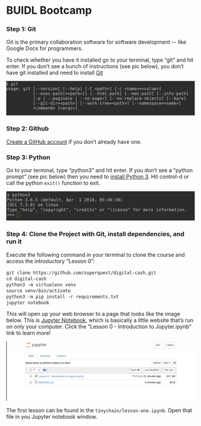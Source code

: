 # BUIDL Bootcamp

### Step 1: Git

Git is the primary collaboration software for software development -- like Google Docs for programmers.

To check whether you have it installed go to your terminal, type “git” and hit enter. If you don’t see a bunch of instructions (see pic below), you don’t have git installed and need to install [Git](https://git-scm.com/book/en/v2/Getting-Started-Installing-Git)

![image](./images/git.png)

### Step 2: Github

[Create a GitHub account](https://github.com/join) if you don’t already have one.

### Step 3: Python

Go to your terminal, type “python3” and hit enter. If you don’t see a “python prompt” (see pic below) then you need to [install Python 3](https://docs.python-guide.org/starting/installation/). Hit control-d or call the python `exit()` function to exit.

![image](./images/prompt.png)


### Step 4: Clone the Project with Git, install dependencies, and run it

Execute the following command in your terminal to clone the course and access the introductory “Lesson 0”:

```
git clone https://github.com/superquest/digital-cash.git
cd digital-cash
python3 -m virtualenv venv
source venv/bin/activate
python3 -m pip install -r requirements.txt
jupyter notebook
```

This will open up your web browser to a page that looks like the image below. This is [Jupyter Notebook](http://jupyter.org/), which is basically a little website that’s run on only your computer. Click the “Lesson 0 - Introduction to Jupyter.ipynb” link to learn more!

![image](./images/jupyter.png)

The first lesson can be found in the `tinychain/lesson-one.ipynb`. Open that file in you Jupyter notebook window.
